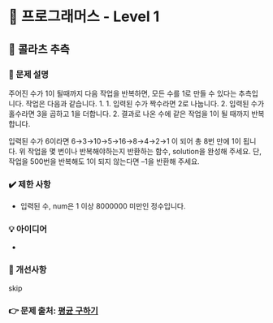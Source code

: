 # 🔔 프로그래머스 - Level 1
## 📑 콜라츠 추측
### 📌 문제 설명
주어진 수가 1이 될때까지 다음 작업을 반복하면, 모든 수를 1로 만들 수 있다는 추측입니다. 작업은 다음과 같습니다.
1. 
    1. 입력된 수가 짝수라면 2로 나눕니다. 
    2. 입력된 수가 홀수라면 3을 곱하고 1을 더합니다.
2. 결과로 나온 수에 같은 작업을 1이 될 때까지 반복합니다.

입력된 수가 6이라면 6→3→10→5→16→8→4→2→1 이 되어 총 8번 만에 1이 됩니다. 
위 작업을 몇 번이나 반복해야하는지 반환하는 함수, solution을 완성해 주세요. 
단, 작업을 500번을 반복해도 1이 되지 않는다면 –1을 반환해 주세요.

### ✔️ 제한 사항
- 입력된 수, num은 1 이상 8000000 미만인 정수입니다.

### 💡 아이디어
- 

### 💬 개선사항
skip

### 👉 문제 출처: [평균 구하기](https://programmers.co.kr/learn/courses/30/lessons/12944)


